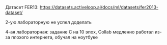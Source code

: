 Датасет FER13:
https://datasets.activeloop.ai/docs/ml/datasets/fer2013-dataset/

2-ую лабораторную не успел доделать

4-ая лабораторная: задание C на 10 эпох, Collab медленно работал из-за плохого интернета, обучал на ноутбуке
